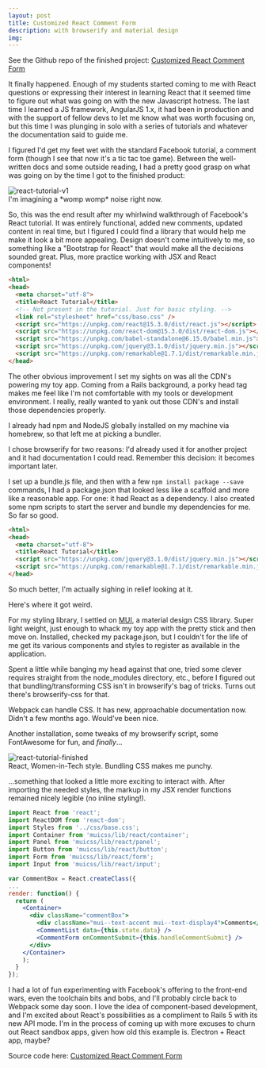 ```yaml
---
layout: post
title: Customized React Comment Form
description: with browserify and material design
img:
---
```


See the Github repo of the finished project: <a href="https://github.com/kmabrahamson/react-tutorial" target="_blank">Customized React Comment Form</a>
<a href="https://github.com/kmabrahamson/react-tutorial" target="_blank"><i class="fa fa-github-square"></i></a>

It finally happened. Enough of my students started coming to me with React questions or expressing their interest in  learning React that it seemed time to figure out what was going on with the new Javascript hotness. The last time I learned a JS framework, AngularJS 1.x, it had been in production and with the support of fellow devs to let me know what was worth focusing on, but this time I was plunging in solo with a series of tutorials and whatever the documentation said to guide me.

I figured I'd get my feet wet with the standard Facebook tutorial, a comment form (though I see that now it's a tic tac toe game). Between the well-written docs and some outside reading, I had a pretty good grasp on what was going on by the time I got to the finished product:

<div class="img_row">
	<img class="col three img-contain" src="{{ site.baseurl }}/img/react-tutorial-v1.png" alt="react-tutorial-v1" title="Sad React Version"/>
</div>
<div class="col three caption">
	I'm imagining a *womp womp* noise right now.
</div>

So, this was the end result after my whirlwind walkthrough of Facebook's React tutorial. It was entirely functional, added new comments, updated content in real time, but I figured I could find a library that would help me make it look a bit more appealing. Design doesn't come intuitively to me, so something like a "Bootstrap for React" that would make all the decisions sounded great. Plus, more practice working with JSX and React components!

```html
<html>
<head>
  <meta charset="utf-8">
  <title>React Tutorial</title>
  <!-- Not present in the tutorial. Just for basic styling. -->
  <link rel="stylesheet" href="css/base.css" />
  <script src="https://unpkg.com/react@15.3.0/dist/react.js"></script>
  <script src="https://unpkg.com/react-dom@15.3.0/dist/react-dom.js"></script>
  <script src="https://unpkg.com/babel-standalone@6.15.0/babel.min.js"></script>
  <script src="https://unpkg.com/jquery@3.1.0/dist/jquery.min.js"></script>
  <script src="https://unpkg.com/remarkable@1.7.1/dist/remarkable.min.js"></script>
</head>
```

The other obvious improvement I set my sights on was all the CDN's powering my toy app. Coming from a Rails background, a porky head tag makes me feel like I'm not comfortable with my tools or development environment. I really, really wanted to yank out those CDN's and install those dependencies properly.

I already had npm and NodeJS globally installed on my machine via homebrew, so that left me at picking a bundler.

I chose browserify for two reasons: I'd already used it for another project and it had documentation I could read. Remember this decision: it becomes important later.

I set up a bundle.js file, and then with a few `npm install package --save` commands, I had a package.json that looked less like a scaffold and more like a reasonable app. For one: it had React as a dependency. I also created some npm scripts to start the server and bundle my dependencies for me. So far so good.

```html
<html>
<head>
  <meta charset="utf-8">
  <title>React Tutorial</title>
  <script src="https://unpkg.com/jquery@3.1.0/dist/jquery.min.js"></script>
  <script src="https://unpkg.com/remarkable@1.7.1/dist/remarkable.min.js"></script>
</head>
```
<div class="col three caption">
	So much better, I'm actually sighing in relief looking at it.
</div>

Here's where it got weird.

For my styling library, I settled on <a href="https://www.muicss.com/" target="_blank">MUI</a>, a material design CSS library. Super light weight, just enough to whack my toy app with the pretty stick and then move on. Installed, checked my package.json, but I couldn't for the life of me get its various components and styles to register as available in the application.

Spent a little while banging my head against that one, tried some clever requires straight from the node_modules directory, etc., before I figured out that bundling/transforming CSS isn't in browserify's bag of tricks. Turns out there's browserify-css for that.

Webpack can handle CSS. It has new, approachable documentation now. Didn't a few months ago. Would've been nice.

Another installation, some tweaks of my browserify script, some FontAwesome for fun, and <em>finally</em>...

<div class="img_row">
	<img class="col three img-contain" src="{{ site.baseurl }}/img/react-tutorial-screenshot.png" alt="react-tutorial-finished" title="React, Women-in-Tech style"/>
</div>
<div class="col three caption">
	React, Women-in-Tech style. Bundling CSS makes me punchy.
</div>

...something that looked a little more exciting to interact with. After importing the needed styles, the markup in my JSX render functions remained nicely legible (no inline styling!).

```jsx
import React from 'react';
import ReactDOM from 'react-dom';
import Styles from '../css/base.css';
import Container from 'muicss/lib/react/container';
import Panel from 'muicss/lib/react/panel';
import Button from 'muicss/lib/react/button';
import Form from 'muicss/lib/react/form';
import Input from 'muicss/lib/react/input';

var CommentBox = React.createClass({
...
render: function() {
  return (
    <Container>
      <div className="commentBox">
        <div className="mui--text-accent mui--text-display4">Comments</div>
        <CommentList data={this.state.data} />
        <CommentForm onCommentSubmit={this.handleCommentSubmit} />
      </div>
    </Container>
    );
  }
});
```

I had a lot of fun experimenting with Facebook's offering to the front-end wars, even the toolchain bits and bobs, and I'll probably circle back to Webpack some day soon. I love the idea of component-based development, and I'm excited about React's possibilities as a compliment to Rails 5 with its new API mode. I'm in the process of coming up with more excuses to churn out React sandbox apps, given how old this example is. Electron + React app, maybe?

Source code here: <a href="https://github.com/kmabrahamson/react-tutorial" target="_blank">Customized React Comment Form</a>
<a href="https://github.com/kmabrahamson/react-tutorial" target="_blank"><i class="fa fa-github-square"></i></a>
